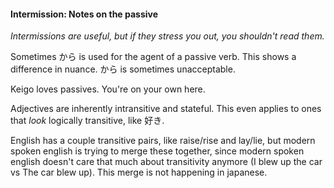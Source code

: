 #### Intermission: Notes on the passive


*Intermissions are useful, but if they stress you out, you shouldn't read them.*


Sometimes から is used for the agent of a passive verb. This shows a difference in nuance. から is sometimes unacceptable.


Keigo loves passives. You're on your own here.


Adjectives are inherently intransitive and stateful. This even applies to ones that *look* logically transitive, like 好き.


English has a couple transitive pairs, like raise/rise and lay/lie, but modern spoken english is trying to merge these together, since modern spoken english doesn't care that much about transitivity anymore (I blew up the car vs The car blew up). This merge is not happening in japanese.


